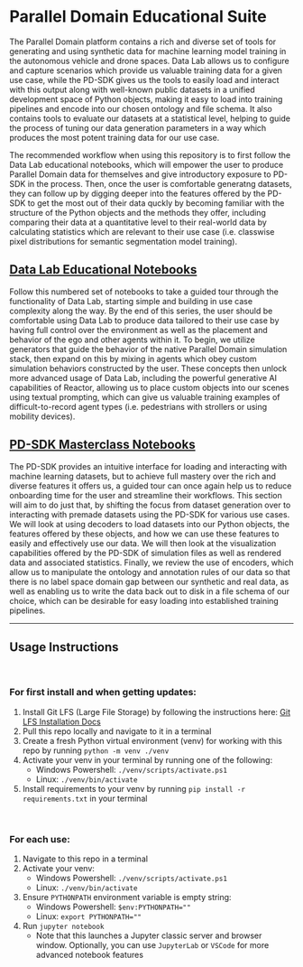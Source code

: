 # Parallel Domain Educational Suite

The Parallel Domain platform contains a rich and diverse set of tools for generating and using synthetic data for machine learning model training in the autonomous vehicle and drone spaces. Data Lab allows us to configure and capture scenarios which provide us valuable training data for a given use case, while the PD-SDK gives us the tools to easily load and interact with this output along with well-known public datasets in a unified development space of Python objects, making it easy to load into training pipelines and encode into our chosen ontology and file schema. It also contains tools to evaluate our datasets at a statistical level, helping to guide the process of tuning our data generation parameters in a way which produces the most potent training data for our use case.

The recommended workflow when using this repository is to first follow the Data Lab educational notebooks, which will empower the user to produce Parallel Domain data for themselves and give introductory exposure to PD-SDK in the process. Then, once the user is comfortable generatng datasets, they can follow up by digging deeper into the features offered by the PD-SDK to get the most out of their data quckly by becoming familiar with the structure of the Python objects and the methods they offer, including comparing their data at a quantitative level to their real-world data by calculating statistics which are relevant to their use case (i.e. classwise pixel distributions for semantic segmentation model training).

## [Data Lab Educational Notebooks](./data_lab/notebooks/README.md)

Follow this numbered set of notebooks to take a guided tour through the functionality of Data Lab, starting simple and building in use case complexity along the way. By the end of this series, the user should be comfortable using Data Lab to produce data tailored to their use case by having full control over the environment as well as the placement and behavior of the ego and other agents within it. To begin, we utilize generators that guide the behavior of the native Parallel Domain simulation stack, then expand on this by mixing in agents which obey custom simulation behaviors constructed by the user. These concepts then unlock more advanced usage of Data Lab, including the powerful generative AI capabilities of Reactor, allowing us to place custom objects into our scenes using textual prompting, which can give us valuable training examples of difficult-to-record agent types (i.e. pedestrians with strollers or using mobility devices).

## [PD-SDK Masterclass Notebooks](./pd_sdk/notebooks/README.md)

The PD-SDK provides an intuitive interface for loading and interacting with machine learning datasets, but to achieve full mastery over the rich and diverse features it offers us, a guided tour can once again help us to reduce onboarding time for the user and streamline their workflows. This section will aim to do just that, by shifting the focus from dataset generation over to interacting with premade datasets using the PD-SDK for various use cases. We will look at using decoders to load datasets into our Python objects, the features offered by these objects, and how we can use these features to easily and effectively use our data. We will then look at the visualization capabilities offered by the PD-SDK of simulation files as well as rendered data and associated statistics. Finally, we review the use of encoders, which allow us to manipulate the ontology and annotation rules of our data so that there is no label space domain gap between our synthetic and real data, as well as enabling us to write the data back out to disk in a file schema of our choice, which can be desirable for easy loading into established training pipelines.

---

## Usage Instructions
<br>

### For first install and when getting updates:
1. Install Git LFS (Large File Storage) by following the instructions here: [Git LFS Installation Docs](https://github.com/git-lfs/git-lfs?utm_source=gitlfs_site&utm_medium=installation_link&utm_campaign=gitlfs#installing)
2. Pull this repo locally and navigate to it in a terminal
3. Create a fresh Python virtual environment (venv) for working with this repo by running `python -m venv ./venv`
4. Activate your venv in your terminal by running one of the following:
    - Windows Powershell: `./venv/scripts/activate.ps1`
    - Linux: `./venv/bin/activate`
5. Install requirements to your venv by running `pip install -r requirements.txt` in your terminal

<br>

### For each use:
1. Navigate to this repo in a terminal
2. Activate your venv:
    - Windows Powershell: `./venv/scripts/activate.ps1`
    - Linux: `./venv/bin/activate`
3. Ensure `PYTHONPATH` environment variable is empty string:
    - Windows Powershell: `$env:PYTHONPATH=""`
    - Linux: `export PYTHONPATH=""`
4. Run `jupyter notebook`
    - Note that this launches a Jupyter classic server and browser window. Optionally, you can use `JupyterLab` or `VSCode` for more advanced notebook features
